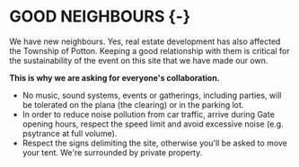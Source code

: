 # GOOD NEIGHBOURS {-} 

We have new neighbours. Yes, real estate development has also affected the Township of Potton. Keeping a good relationship with them is critical for the sustainability of the event on this site that we have made our own.

**This is why we are asking for everyone's collaboration.**

* No music, sound systems, events or gatherings, including parties, will be tolerated on the plana (the clearing) or in the parking lot.
* In order to reduce noise pollution from car traffic, arrive during Gate opening hours, respect the speed limit and avoid excessive noise (e.g. psytrance at full volume).
* Respect the signs delimiting the site, otherwise you'll be asked to move your tent. We're surrounded by private property.
